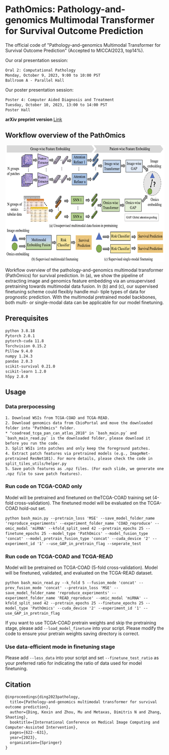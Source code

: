 # PathOmics: Pathology-and-genomics Multimodal Transformer for Survival Outcome Prediction
The official code of "Pathology-and-genomics Multimodal Transformer for Survival Outcome Prediction" (Accepted to MICCAI2023, top14%).

Our oral presentation session:
```
Oral 2: Computational Pathology 
Monday, October 9, 2023, 9:00 to 10:00 PST
Ballroom A - Parallel Hall
```
Our poster presentation session:
```
Poster 4: Computer Aided Diagnosis and Treatment
Tuesday, October 10, 2023, 13:00 to 14:00 PST
Poster Hall
```
<b> arXiv preprint version </b> [Link](http://arxiv.org/abs/2307.11952)

## Workflow overview of the PathOmics
<p align="center">
  <img src="https://github.com/Cassie07/PathOmics/blob/main/Figures/Figure1.png" width="674.1" height="368.3" title="Figure1">
</p>

Workflow overview of the pathology-and-genomics multimodal transformer (PathOmics) for survival prediction. In (a), we show the pipeline of extracting image and genomics feature embedding via an unsupervised pretraining towards multimodal data fusion. In (b) and (c), our supervised finetuning scheme could flexibly handle mul- tiple types of data for prognostic prediction. With the multimodal pretrained model backbones, both multi- or single-modal data can be applicable for our model finetuning.

## Prerequisites
```
python 3.8.18
Pytorch 2.0.1
pytorch-cuda 11.8
Torchvision 0.15.2
Pillow 9.4.0
numpy 1.24.3
pandas 2.0.3
scikit-survival 0.21.0 
scikit-learn 1.2.0
h5py 2.8.0
```
## Usage
### Data prerpocessing
```
1. Download WSIs from TCGA-COAD and TCGA-READ.
2. Download genomics data from CbioPortal and move the downloaded folder into "PathOmics" folder.
* "coadread_tcga_pan_can_atlas_2018" in `bash_main.py` and `bash_main_read.py` is the downloaded folder, please download it before you run the code.
3. Split WSIs into patches and only keep the foreground patches.
4. Extract patch features via pretrained models (e.g., ImageNet-pretrained ResNet101). For more details, please check the code in split_tiles_utils/helper.py
5. Save patch features as .npz files. (For each slide, we generate one .npz file to save patch features).
```

### Run code on TCGA-COAD only
Model will be pretrained and finetuned on theTCGA-COAD training set (4-fold cross-validation).
The finetuned model will be evaluated on the TCGA-COAD hold-out set.

```
python bash_main.py --pretrain_loss 'MSE' --save_model_folder_name 'reproduce_experiments' --experiment_folder_name 'COAD_reproduce' --omic_modal 'miRNA' --kfold_split_seed 42 --pretrain_epochs 25 --finetune_epochs 25 --model_type 'PathOmics' --model_fusion_type 'concat' --model_pretrain_fusion_type 'concat' --cuda_device '2' --experiment_id '1' --use_GAP_in_pretrain_flag --seperate_test
```
### Run code on TCGA-COAD and TCGA-READ
Model will be pretrained on TCGA-COAD (5-fold cross-validation).
Model will be finetuned, validated, and evaluated on the TCGA-READ dataset.

```
python bash_main_read.py --k_fold 5 --fusion_mode 'concat' --prev_fusion_mode 'concat' --pretrain_loss 'MSE' --save_model_folder_name 'reproduce_experiments' --experiment_folder_name 'READ_reproduce' --omic_modal 'miRNA' --kfold_split_seed 42 --pretrain_epochs 25 --finetune_epochs 25 --model_type 'PathOmics' --cuda_device '2' --experiment_id '1' --use_GAP_in_pretrain_flag
```

If you want to use TCGA-COAD pretrain weights and skip the pretraining stage, please add `--load_model_finetune` into your script.
Please modify the code to ensure your pretrain weights saving directory is correct.

### Use data-efficient mode in finetuning stage
Please add `--less_data` into your script and set `--finetune_test_ratio` as your preferred ratio for indicating the ratio of data used for model finetuning.


## Citation
```
@inproceedings{ding2023pathology,
  title={Pathology-and-genomics multimodal transformer for survival outcome prediction},
  author={Ding, Kexin and Zhou, Mu and Metaxas, Dimitris N and Zhang, Shaoting},
  booktitle={International Conference on Medical Image Computing and Computer-Assisted Intervention},
  pages={622--631},
  year={2023},
  organization={Springer}
}
```
